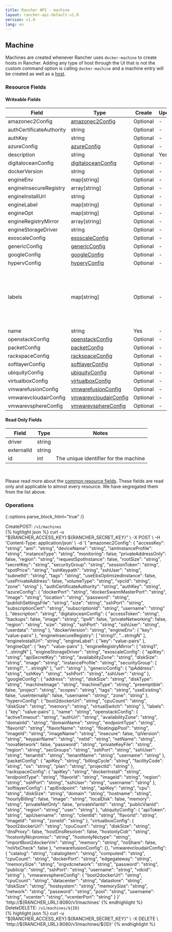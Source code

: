 ```yaml
---
title: Rancher API - machine
layout: rancher-api-default-v1.0
version: v1.0
lang: en
---
```


## Machine

Machines are created whenever Rancher uses `docker-machine` to create hosts in Rancher. Adding any type of host through the UI that is not the custom command option is calling `docker-machine` and a machine entry will be created as well as a [host]({{site.baseurl}}/rancher/{{page.version}}/{{page.lang}}/api/api-resources/host).

### Resource Fields

#### Writeable Fields

Field | Type | Create | Update | Default | Notes
---|---|---|---|---|---
amazonec2Config | [amazonec2Config]({{site.baseurl}}/rancher/{{page.version}}/{{page.lang}}/api/api-resources/amazonec2Config/) | Optional | - | - | 
authCertificateAuthority | string | Optional | - | - | 
authKey | string | Optional | - | - | 
azureConfig | [azureConfig]({{site.baseurl}}/rancher/{{page.version}}/{{page.lang}}/api/api-resources/azureConfig/) | Optional | - | - | 
description | string | Optional | Yes | - | 
digitaloceanConfig | [digitaloceanConfig]({{site.baseurl}}/rancher/{{page.version}}/{{page.lang}}/api/api-resources/digitaloceanConfig/) | Optional | - | - | 
dockerVersion | string | Optional | - | - | 
engineEnv | map[string] | Optional | - | - | 
engineInsecureRegistry | array[string] | Optional | - | - | 
engineInstallUrl | string | Optional | - | - | 
engineLabel | map[string] | Optional | - | - | 
engineOpt | map[string] | Optional | - | - | 
engineRegistryMirror | array[string] | Optional | - | - | 
engineStorageDriver | string | Optional | - | - | 
exoscaleConfig | [exoscaleConfig]({{site.baseurl}}/rancher/{{page.version}}/{{page.lang}}/api/api-resources/exoscaleConfig/) | Optional | - | - | 
genericConfig | [genericConfig]({{site.baseurl}}/rancher/{{page.version}}/{{page.lang}}/api/api-resources/genericConfig/) | Optional | - | - | 
googleConfig | [googleConfig]({{site.baseurl}}/rancher/{{page.version}}/{{page.lang}}/api/api-resources/googleConfig/) | Optional | - | - | 
hypervConfig | [hypervConfig]({{site.baseurl}}/rancher/{{page.version}}/{{page.lang}}/api/api-resources/hypervConfig/) | Optional | - | - | 
labels | map[string] | Optional | - | - | A map of key value pairs to be used as labels for the machine
name | string | Yes | - | - | 
openstackConfig | [openstackConfig]({{site.baseurl}}/rancher/{{page.version}}/{{page.lang}}/api/api-resources/openstackConfig/) | Optional | - | - | 
packetConfig | [packetConfig]({{site.baseurl}}/rancher/{{page.version}}/{{page.lang}}/api/api-resources/packetConfig/) | Optional | - | - | 
rackspaceConfig | [rackspaceConfig]({{site.baseurl}}/rancher/{{page.version}}/{{page.lang}}/api/api-resources/rackspaceConfig/) | Optional | - | - | 
softlayerConfig | [softlayerConfig]({{site.baseurl}}/rancher/{{page.version}}/{{page.lang}}/api/api-resources/softlayerConfig/) | Optional | - | - | 
ubiquityConfig | [ubiquityConfig]({{site.baseurl}}/rancher/{{page.version}}/{{page.lang}}/api/api-resources/ubiquityConfig/) | Optional | - | - | 
virtualboxConfig | [virtualboxConfig]({{site.baseurl}}/rancher/{{page.version}}/{{page.lang}}/api/api-resources/virtualboxConfig/) | Optional | - | - | 
vmwarefusionConfig | [vmwarefusionConfig]({{site.baseurl}}/rancher/{{page.version}}/{{page.lang}}/api/api-resources/vmwarefusionConfig/) | Optional | - | - | 
vmwarevcloudairConfig | [vmwarevcloudairConfig]({{site.baseurl}}/rancher/{{page.version}}/{{page.lang}}/api/api-resources/vmwarevcloudairConfig/) | Optional | - | - | 
vmwarevsphereConfig | [vmwarevsphereConfig]({{site.baseurl}}/rancher/{{page.version}}/{{page.lang}}/api/api-resources/vmwarevsphereConfig/) | Optional | - | - | 


#### Read Only Fields

Field | Type   | Notes
---|---|---
driver | string  | 
externalId | string  | 
id | int  | The unique identifier for the machine


<br>

Please read more about the [common resource fields]({{site.baseurl}}/rancher/{{page.version}}/{{page.lang}}/api/common/). These fields are read only and applicable to almost every resource. We have segregated them from the list above.

### Operations
{::options parse_block_html="true" /}
<a id="create"></a>
<div class="action"><span class="header">Create<span class="headerright">POST:  <code>/v1/machines</code></span></span>
<div class="action-contents"> {% highlight json %}
curl -u "${RANCHER_ACCESS_KEY}:${RANCHER_SECRET_KEY}" \
-X POST \
-H 'Content-Type: application/json' \
-d '{
	"amazonec2Config": {
		"accessKey": "string",
		"ami": "string",
		"deviceName": "string",
		"iamInstanceProfile": "string",
		"instanceType": "string",
		"monitoring": false,
		"privateAddressOnly": false,
		"region": "string",
		"requestSpotInstance": false,
		"rootSize": "string",
		"secretKey": "string",
		"securityGroup": "string",
		"sessionToken": "string",
		"spotPrice": "string",
		"sshKeypath": "string",
		"sshUser": "string",
		"subnetId": "string",
		"tags": "string",
		"useEbsOptimizedInstance": false,
		"usePrivateAddress": false,
		"volumeType": "string",
		"vpcId": "string",
		"zone": "string"
	},
	"authCertificateAuthority": "string",
	"authKey": "string",
	"azureConfig": {
		"dockerPort": "string",
		"dockerSwarmMasterPort": "string",
		"image": "string",
		"location": "string",
		"password": "string",
		"publishSettingsFile": "string",
		"size": "string",
		"sshPort": "string",
		"subscriptionCert": "string",
		"subscriptionId": "string",
		"username": "string"
	},
	"description": "string",
	"digitaloceanConfig": {
		"accessToken": "string",
		"backups": false,
		"image": "string",
		"ipv6": false,
		"privateNetworking": false,
		"region": "string",
		"size": "string",
		"sshPort": "string",
		"sshUser": "string",
		"userdata": "string"
	},
	"dockerVersion": "string",
	"engineEnv": {
		"key": "value-pairs"
	},
	"engineInsecureRegistry": [
		"string1",
		"...stringN"
	],
	"engineInstallUrl": "string",
	"engineLabel": {
		"key": "value-pairs"
	},
	"engineOpt": {
		"key": "value-pairs"
	},
	"engineRegistryMirror": [
		"string1",
		"...stringN"
	],
	"engineStorageDriver": "string",
	"exoscaleConfig": {
		"apiKey": "string",
		"apiSecretKey": "string",
		"availabilityZone": "string",
		"diskSize": "string",
		"image": "string",
		"instanceProfile": "string",
		"securityGroup": [
			"string1",
			"...stringN"
		],
		"url": "string"
	},
	"genericConfig": {
		"ipAddress": "string",
		"sshKey": "string",
		"sshPort": "string",
		"sshUser": "string"
	},
	"googleConfig": {
		"address": "string",
		"diskSize": "string",
		"diskType": "string",
		"machineImage": "string",
		"machineType": "string",
		"preemptible": false,
		"project": "string",
		"scopes": "string",
		"tags": "string",
		"useExisting": false,
		"useInternalIp": false,
		"username": "string",
		"zone": "string"
	},
	"hypervConfig": {
		"boot2dockerUrl": "string",
		"cpuCount": "string",
		"diskSize": "string",
		"memory": "string",
		"virtualSwitch": "string"
	},
	"labels": {
		"key": "value-pairs"
	},
	"name": "string",
	"openstackConfig": {
		"activeTimeout": "string",
		"authUrl": "string",
		"availabilityZone": "string",
		"domainId": "string",
		"domainName": "string",
		"endpointType": "string",
		"flavorId": "string",
		"flavorName": "string",
		"floatingipPool": "string",
		"imageId": "string",
		"imageName": "string",
		"insecure": false,
		"ipVersion": "string",
		"keypairName": "string",
		"netId": "string",
		"netName": "string",
		"novaNetwork": false,
		"password": "string",
		"privateKeyFile": "string",
		"region": "string",
		"secGroups": "string",
		"sshPort": "string",
		"sshUser": "string",
		"tenantId": "string",
		"tenantName": "string",
		"username": "string"
	},
	"packetConfig": {
		"apiKey": "string",
		"billingCycle": "string",
		"facilityCode": "string",
		"os": "string",
		"plan": "string",
		"projectId": "string"
	},
	"rackspaceConfig": {
		"apiKey": "string",
		"dockerInstall": "string",
		"endpointType": "string",
		"flavorId": "string",
		"imageId": "string",
		"region": "string",
		"sshPort": "string",
		"sshUser": "string",
		"username": "string"
	},
	"softlayerConfig": {
		"apiEndpoint": "string",
		"apiKey": "string",
		"cpu": "string",
		"diskSize": "string",
		"domain": "string",
		"hostname": "string",
		"hourlyBilling": false,
		"image": "string",
		"localDisk": false,
		"memory": "string",
		"privateNetOnly": false,
		"privateVlanId": "string",
		"publicVlanId": "string",
		"region": "string",
		"user": "string"
	},
	"ubiquityConfig": {
		"apiToken": "string",
		"apiUsername": "string",
		"clientId": "string",
		"flavorId": "string",
		"imageId": "string",
		"zoneId": "string"
	},
	"virtualboxConfig": {
		"boot2dockerUrl": "string",
		"cpuCount": "string",
		"diskSize": "string",
		"dnsProxy": false,
		"hostDnsResolver": false,
		"hostonlyCidr": "string",
		"hostonlyNicpromisc": "string",
		"hostonlyNictype": "string",
		"importBoot2dockerVm": "string",
		"memory": "string",
		"noShare": false,
		"noVtxCheck": false
	},
	"vmwarefusionConfig": {},
	"vmwarevcloudairConfig": {
		"catalog": "string",
		"catalogitem": "string",
		"computeid": "string",
		"cpuCount": "string",
		"dockerPort": "string",
		"edgegateway": "string",
		"memorySize": "string",
		"orgvdcnetwork": "string",
		"password": "string",
		"publicip": "string",
		"sshPort": "string",
		"username": "string",
		"vdcid": "string"
	},
	"vmwarevsphereConfig": {
		"boot2dockerUrl": "string",
		"cpuCount": "string",
		"datacenter": "string",
		"datastore": "string",
		"diskSize": "string",
		"hostsystem": "string",
		"memorySize": "string",
		"network": "string",
		"password": "string",
		"pool": "string",
		"username": "string",
		"vcenter": "string",
		"vcenterPort": "string"
	}
}' 'http://${RANCHER_URL}:8080/v1/machines'
{% endhighlight %}
</div></div>
<a id="delete"></a>
<div class="action"><span class="header">Delete<span class="headerright">DELETE:  <code>/v1/machines/${ID}</code></span></span>
<div class="action-contents"> {% highlight json %}
curl -u "${RANCHER_ACCESS_KEY}:${RANCHER_SECRET_KEY}" \
-X DELETE \
'http://${RANCHER_URL}:8080/v1/machines/${ID}'
{% endhighlight %}
</div></div>



